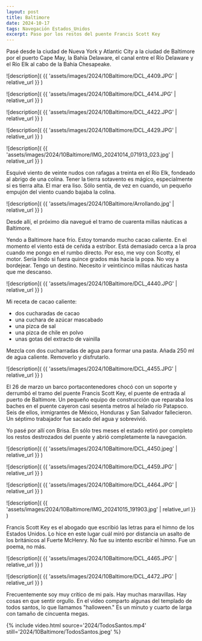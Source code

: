 ```yaml
---
layout: post
title: Baltimore
date: 2024-10-17
tags: Navegación Estados_Unidos
excerpt: Paso por los restos del puente Francis Scott Key
---
```


Pasé desde la ciudad de Nueva York y Atlantic City a la ciudad de Baltimore
por el puerto Cape May, la Bahía Delaware, el canal entre el Río Delaware y el
Río Elk al cabo de la Bahía Chesapeake.

![description](
  {{ 'assets/images/2024/10Baltimore/DCL_4409.JPG' | relative_url }}
)

![description](
  {{ 'assets/images/2024/10Baltimore/DCL_4414.JPG' | relative_url }}
)

![description](
  {{ 'assets/images/2024/10Baltimore/DCL_4422.JPG' | relative_url }}
)

![description](
  {{ 'assets/images/2024/10Baltimore/DCL_4429.JPG' | relative_url }}
)

![description](
  {{ 'assets/images/2024/10Baltimore/IMG_20241014_071913_023.jpg' | relative_url }}
)

Esquivé viento de veinte nudos con rafagas a treinta en el Río Elk,
fondeado al abrigo de una colina. Tener la tierra sotavento es mágico,
especialmente si es tierra alta. El mar era liso.  Sólo sentía, de vez en
cuando, un pequeño empujón del viento cuando bajaba la colina.

![description](
  {{ 'assets/images/2024/10Baltimore/Arrollando.jpg' | relative_url }}
)

Desde allí, el próximo día navegué el tramo de cuarenta millas náuticas a
Baltimore.

Yendo a Baltimore hace frío. Estoy tomando mucho cacao caliente.
En el momento el viento está de ceñida a estribor. Está demasiado cerca a la proa
cuando me pongo en el rumbo directo. Por eso, me voy con Scotty, el motor.
Sería lindo si fuera quince grados más hacia la popa. No voy a bordejear.
Tengo un destino. Necesito ir veinticinco millas náuticas hasta que me
descanso.

![description](
  {{ 'assets/images/2024/10Baltimore/DCL_4440.JPG' | relative_url }}
)

Mi receta de cacao caliente:

- dos cucharadas de cacao
- una cuchara de azúcar mascabado
- una pizca de sal
- una pizca de chile en polvo
- unas gotas del extracto de vainilla

Mezcla con dos cucharradas de agua para formar una pasta. Añada 250 ml de agua
caliente. Removerlo y disfrutarlo.

![description](
  {{ 'assets/images/2024/10Baltimore/DCL_4455.JPG' | relative_url }}
)

El 26 de marzo un barco portacontenedores chocó con un soporte y derrumbó el
tramo del puente Francis Scott Key, el puente de entrada al puerto de Baltimore.
Un pequeño equipo de construcción que reparaba los baches en el puente cayeron
casi sesenta metros al helado río Patapsco. Seis de ellos, inmigrantes de
México, Honduras y San Salvador fallecieron. Un séptimo trabajador fue sacado
del agua y sobrevivió.

Yo pasé por allí con Brisa.  En sólo tres meses el estado retiró por completo
los restos destrozados del puente y abrió completamente la navegación.

![description](
  {{ 'assets/images/2024/10Baltimore/DCL_4450.jpeg' | relative_url }}
)

![description](
  {{ 'assets/images/2024/10Baltimore/DCL_4459.JPG' | relative_url }}
)

![description](
  {{ 'assets/images/2024/10Baltimore/DCL_4464.JPG' | relative_url }}
)

![description](
  {{ 'assets/images/2024/10Baltimore/IMG_20241015_191903.jpg' | relative_url }}
)

Francis Scott Key es el abogado que escribió las letras para el himno
de los Estados Unidos. Lo hice en este lugar cuál miró por distancia un
asalto de los británicos al Fuerte McHenry. No fue su intento escribir el
himno. Fue un poema, no más.

![description](
  {{ 'assets/images/2024/10Baltimore/DCL_4465.JPG' | relative_url }}
)

![description](
  {{ 'assets/images/2024/10Baltimore/DCL_4472.JPG' | relative_url }}
)

Frecuentemente soy muy crítico de mi país. Hay muchas maravillas.
Hay cosas en que sentir orgullo. En el video comparto algunas del
templado de todos santos, lo que llamamos "halloween."
Es un minuto y cuarto de larga con tamaño de cincuenta megas.

{% include video.html
  source='2024/TodosSantos.mp4'
  still='2024/10Baltimore/TodosSantos.jpeg'
%}

